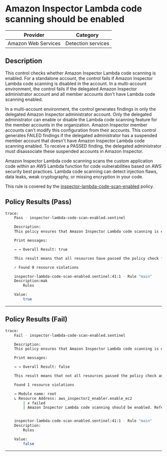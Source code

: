# Amazon Inspector Lambda code scanning should be enabled

| Provider            |         Category         |
| ------------------- | ------------------------ |
| Amazon Web Services |    Detection services    |

## Description

This control checks whether Amazon Inspector Lambda code scanning is enabled. For a standalone account, the control fails if Amazon Inspector Lambda code scanning is disabled in the account. In a multi-account environment, the control fails if the delegated Amazon Inspector administrator account and all member accounts don't have Lambda code scanning enabled.

In a multi-account environment, the control generates findings in only the delegated Amazon Inspector administrator account. Only the delegated administrator can enable or disable the Lambda code scanning feature for the member accounts in the organization. Amazon Inspector member accounts can't modify this configuration from their accounts. This control generates FAILED findings if the delegated administrator has a suspended member account that doesn't have Amazon Inspector Lambda code scanning enabled. To receive a PASSED finding, the delegated administrator must disassociate these suspended accounts in Amazon Inspector.

Amazon Inspector Lambda code scanning scans the custom application code within an AWS Lambda function for code vulnerabilities based on AWS security best practices. Lambda code scanning can detect injection flaws, data leaks, weak cryptography, or missing encryption in your code.

This rule is covered by the [inspector-lambda-code-scan-enabled](../../policies/inspector/inspector-lambda-code-scan-enabled.sentinel) policy.

## Policy Results (Pass)
```bash
trace:
    Pass - inspector-lambda-code-scan-enabled.sentinel

    Description:
    This policy ensures that Amazon Inspector Lambda code scanning is enabled

    Print messages:

    → → Overall Result: true

    This result means that all resources have passed the policy check for the policy inspector-lambda-code-scan-enabled.

    ✓ Found 0 resource violations

    inspector-lambda-code-scan-enabled.sentinel:41:1 - Rule "main"
    Description:mak
        Rules

    Value:
        true
```

---

## Policy Results (Fail)
```bash
trace:
    Fail - inspector-lambda-code-scan-enabled.sentinel

    Description:
    This policy ensures that Amazon Inspector Lambda code scanning is enabled

    Print messages:

    → → Overall Result: false

    This result means that not all resources passed the policy check and the protected behavior is not allowed for the policy inspector-lambda-code-scan-enabled.

    Found 1 resource violations

    → Module name: root
    ↳ Resource Address: aws_inspector2_enabler.enable_ec2
        | ✗ failed
        | Amazon Inspector Lambda code scanning should be enabled. Refer to https://docs.aws.amazon.com/securityhub/latest/userguide/inspector-controls.html#inspector-3 for more details.


    inspector-lambda-code-scan-enabled.sentinel:41:1 - Rule "main"
    Description:
        Rules

    Value:
        false
```

---